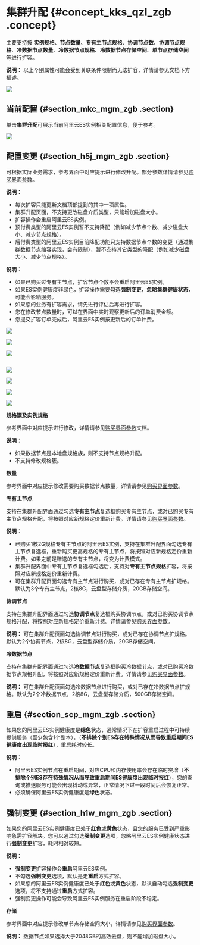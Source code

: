 # 集群升配 {#concept_kks_qzl_zgb .concept}

主要支持按 **实例规格**、**节点数量**、**专有主节点规格**、**协调节点数**、**协调节点规格**、**冷数据节点数量**、**冷数据节点规格**、**冷数据节点存储空间**、**单节点存储空间** 等进行扩容。

**说明：** 以上个别属性可能会受到关联条件限制而无法扩容，详情请参见文档下方描述。

![](http://static-aliyun-doc.oss-cn-hangzhou.aliyuncs.com/assets/img/134290/155662265940023_zh-CN.png)

## 当前配置 {#section_mkc_mgm_zgb .section}

单击**集群升配**可展示当前阿里云ES实例相关配置信息，便于参考。

![](http://static-aliyun-doc.oss-cn-hangzhou.aliyuncs.com/assets/img/134290/155662265940024_zh-CN.png)

## 配置变更 {#section_h5j_mgm_zgb .section}

可根据实际业务需求，参考界面中对应提示进行修改升配。部分参数详情请参见[购买界面参数](../../../../cn.zh-CN/快速入门/购买界面参数.md)。

**说明：** 

-   每次扩容只能更新文档顶部提到的其中一项属性。
-   集群升配页面，不支持更改磁盘介质类型，只能增加磁盘大小。
-   扩容操作会重启阿里云ES实例。
-   预付费类型的阿里云ES实例暂不支持降配（例如减少节点个数、减少磁盘大小、减少节点规格）。
-   后付费类型的阿里云ES实例目前降配功能只支持数据节点个数的变更（通过集群数据节点缩容实现，会有限制），暂不支持其它类型的降配（例如减少磁盘大小、减少节点规格）。

**说明：** 

-   如果已购买过专有主节点，扩容节点个数不会重启阿里云ES实例。
-   如果ES实例健康度非绿色，扩容操作需要勾选**强制变更，忽略集群健康状态**，可能会影响服务。
-   如果您的业务有扩容需求，请先进行评估后再进行扩容。
-   您在修改节点数量时，可以在界面中实时观察更新后的订单消费金额。
-   您提交扩容订单完成后，阿里云ES实例按更新后的订单计费。

![](http://static-aliyun-doc.oss-cn-hangzhou.aliyuncs.com/assets/img/134290/155662265940025_zh-CN.png)

![](http://static-aliyun-doc.oss-cn-hangzhou.aliyuncs.com/assets/img/134290/155662265940026_zh-CN.png)

![](http://static-aliyun-doc.oss-cn-hangzhou.aliyuncs.com/assets/img/134290/155662265940027_zh-CN.png)

![]()

![](http://static-aliyun-doc.oss-cn-hangzhou.aliyuncs.com/assets/img/134290/155662265940029_zh-CN.png)

![](http://static-aliyun-doc.oss-cn-hangzhou.aliyuncs.com/assets/img/134290/155662265940030_zh-CN.png)

![](http://static-aliyun-doc.oss-cn-hangzhou.aliyuncs.com/assets/img/134290/155662265940031_zh-CN.png)

![](http://static-aliyun-doc.oss-cn-hangzhou.aliyuncs.com/assets/img/134290/155662265940032_zh-CN.png)

 **规格簇及实例规格** 

参考界面中对应提示进行修改，详情请参见[购买界面参数](../../../../cn.zh-CN/快速入门/购买界面参数.md)文档。

**说明：** 

-   如果数据节点是本地盘规格族，则不支持节点规格升配。
-   不支持修改规格簇。

 **数量** 

参考界面中对应提示修改需要购买数据节点数量，详情请参见[购买界面参数](../../../../cn.zh-CN/快速入门/购买界面参数.md)。

 **专有主节点** 

支持在集群升配界面通过勾选**专有主节点**复选框购买专有主节点，或对已购买专有主节点规格升配，将按照对应新规格定价重新计费。详情请参见[购买界面参数](../../../../cn.zh-CN/快速入门/购买界面参数.md)。

**说明：** 

-   已购买1核2G规格专有主节点的阿里云ES实例，支持在集群升配界面勾选专有主节点复选框，重新购买更高规格的专有主节点，将按照对应新规格定价重新计费。如果之前是赠送的专有主节点，将变为计费模式。
-   集群升配界面中专有主节点复选框勾选后，支持对**专有主节点规格**扩容，将按照对应新规格定价重新计费。
-   可在集群升配页面勾选专有主节点进行购买，或对已存在专有主节点扩规格。默认为3个专有主节点，2核8G，云盘型存储介质，20GB存储空间。

 **协调节点** 

支持在集群升配界面通过勾选**协调节点**复选框购买协调节点，或对已购买协调节点规格升配，将按照对应新规格定价重新计费。详情请参见[购买界面参数](../../../../cn.zh-CN/快速入门/购买界面参数.md)。

**说明：** 可在集群升配页面勾选协调节点进行购买，或对已存在协调节点扩规格。默认为2个协调节点，2核8G，云盘型存储介质，20GB存储空间。

 **冷数据节点** 

支持在集群升配界面通过勾选**冷数据节点**复选框购买冷数据节点，或对已购买冷数据节点规格升配，将按照对应新规格定价重新计费。详情请参见[购买界面参数](../../../../cn.zh-CN/快速入门/购买界面参数.md)。

**说明：** 可在集群升配页面勾选冷数据节点进行购买，或对已存在冷数据节点扩规格。默认为2个冷数据节点，2核8G，云盘型存储介质，500GB存储空间。

## 重启 {#section_scp_mgm_zgb .section}

如果您的阿里云ES实例健康度是**绿色**状态，通常情况下在扩容重启过程中可持续提供服务（至少包含1个副本），（**不排除个别ES存在特殊情况从而导致重启期间ES健康度出现临时报红**），重启耗时较长。

**说明：** 

-   阿里云ES实例节点在重启期间，对应CPU和内存使用率会存在临时突增（**不排除个别ES存在特殊情况从而导致重启期间ES健康度出现临时报红**），您的查询或推送服务可能会出现抖动或异常，正常情况下过一段时间后会恢复正常。
-   必须确保阿里云ES实例健康度是**绿色**状态。

## 强制变更 {#section_h1w_mgm_zgb .section}

如果您的阿里云ES实例健康度已处于**红色**或**黄色**状态，且您的服务已受到严重影响急需扩容解决。您可以通过勾选**强制变更**选项，忽略阿里云ES实例健康状态进行**强制变更**扩容，耗时相对较短。

**说明：** 

-   **强制变更**扩容操作会**重启**阿里云ES实例。
-   不勾选**强制变更**选项，默认是走**重启**方式扩容。
-   如果您的阿里云ES实例健康度已处于**红色**或**黄色**状态，默认自动勾选**强制变更**选项，将不支持通过**重启**方式扩容。
-   强制变更操作可能会导致阿里云ES实例服务在重启阶段不稳定。

 **存储** 

参考界面中对应提示修改单节点存储空间大小，详情请参见[购买界面参数](../../../../cn.zh-CN/快速入门/购买界面参数.md)。

**说明：** 数据节点如果选择大于2048GB的高效云盘，则不能增加磁盘大小。

